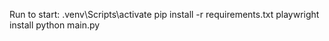 Run to start:
.venv\Scripts\activate
pip install -r requirements.txt
playwright install
python main.py
